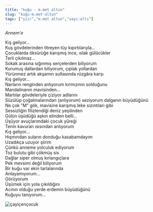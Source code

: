 ```yaml
---
title: "kuğu - m.met altun"
slug: "kuğu-m.met-altun"
tags: ["şiir","m.met altun","sayı:altı"]
---
```

*Annem'e*

Kış geliyor...  
Kuş gövdelerinden titreyen tüy kıpırtılarıyla...  
Çocuklarda öksürüğe karışmış ince, ıslak gülücükler  
Terli çıkılmaz...  
Sokak arasına sığınmış serçelerden biliyorum  
Kurumuş dallardan biliyorum, çıplak yollardan  
Yürünmez artık akşamın sultasında rüzgâra karşı  
Kış geliyor...  
Narların renginden anlıyorum kırmızının solduğunu  
Mandalinanın mavisinden...  
Martılar gövdeleriyle çiziyor adlarını  
Süzülüp çoğalmalarından (anlıyorum) seziyorum dalganın büyüdüğünü  
Ne çok "M" gök, mavisine karışmış leke sızıntıları gibi  
Sessizliğin filizlendiği deniz yeşilinden  
Gülün üşüdüğü aşkın elinden belli...  
Üşüyor avuçlarımdaki çocuk yüreği  
Tenin kavuran ısısından anlıyorum  
Kış geliyor...  
Hışmından suların donduğu kasabamdayım  
Uzadıkça uzuyor şiirim  
Çünkü anneme yolculuk ediyorum  
Toz bulutu gibi çökmüş sis  
Dağlar siper olmuş kırlangıçlara  
Pek mevsimi değil biliyorum  
Bir kuğu var ekin tarlalarında  
Anlayamıyorum...  
Görüyorum  
Üşümek için yola çıkıldığını  
Acının olduğu yerde erdemin büyüdüğünü  
Kuğuyu tanıyorum...

![çayiçençocuk](/img/ky06_06_tayfunisildar.jpg)

